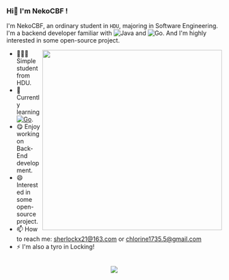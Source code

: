 ### Hi👋 I'm NekoCBF !

I'm NekoCBF, an ordinary student in `HDU`, majoring in Software Engineering. I'm a backend developer familiar with ![Java](https://img.shields.io/badge/-Java-35363A?style=plasticre&logo=Java) and ![Go](https://img.shields.io/badge/-Go-35363A?style=plastic&logo=go&logoColor=#00ADD8).
And I'm highly interested in some open-source project.


<!--
**Sherlockx21/Sherlockx21** is a ✨ _special_ ✨ repository because its `README.md` (this file) appears on your GitHub profile.

Here are some ideas to get you started:

- 🔭 I’m currently working on ...
- 🌱 I’m currently learning ...
- 👯 I’m looking to collaborate on ...
- 🤔 I’m looking for help with ...
- 💬 Ask me about ...
- 📫 How to reach me: ...
- 😄 Pronouns: ...
- ⚡ Fun fact: ...
-->

<img src="https://github-readme-stats.vercel.app/api?username=megrax&show_icons=true&theme=buefy&count_private=true" align="right" width="420"/>



- 👨🏻‍💻 Simple student from HDU.
- 📕 Currently learning [![Go](https://img.shields.io/badge/Go-000000?logo=go)](https://).
- 😋 Enjoy working on Back-End development.
- 😄 Interested in some open-source project.
- 📫 How to reach me:  sherlockx21@163.com  or chlorine1735.5@gmail.com
- ⚡ I'm also a tyro in Locking!

<br>

<!-- GitHub奖杯🏆 -->
<div align="center"><img  src="https://github-profile-trophy.vercel.app/?username=Sherlockx21&theme=gruvbox&row=1&column=6&no-frame=true&no-bg=true" /></div>
<br>


